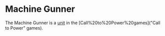 # Machine Gunner

The Machine Gunner is a [unit](unit) in the [Call%20to%20Power%20games]("Call to Power" games).